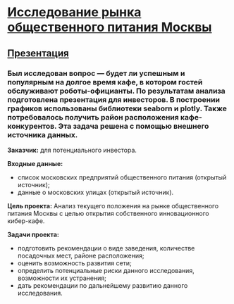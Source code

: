 # [Исследование рынка общественного питания Москвы](https://nbviewer.jupyter.org/github/Nanobelka/catering_analysis/blob/main/catering_analysis.ipynb)

## [Презентация](https://docs.google.com/viewer?url=https://raw.githubusercontent.com/Nanobelka/catering_analysis/main/presentation.pdf)

### Был исследован вопрос — будет ли успешным и популярным на долгое время кафе, в котором гостей обслуживают роботы-официанты. По результатам анализа подготовлена презентация для инвесторов. В построении графиков использованы библиотеки seaborn и plotly. Также потребовалось получить район расположения кафе-конкурентов. Эта задача решена с помощью внешнего источника данных.

**Заказчик:** для потенциального инвестора.

**Входные данные:**
- список московских предприятий общественного питания (открытый источник);
- данные о московских улицах (открытый источник).

**Цель проекта:** Анализ текущего положения на рынке общественного питания Москвы с целью открытия собственного инновационного кибер-кафе.

**Задачи проекта:**

- подготовить рекомендации о виде заведения, количестве посадочных мест, районе расположения;
- оценить возможность развития сети;
- определить потенциальные риски данного исследования, возможности их устранения;  
- дать рекомендации по дальнейшему развитию данного исследования.
